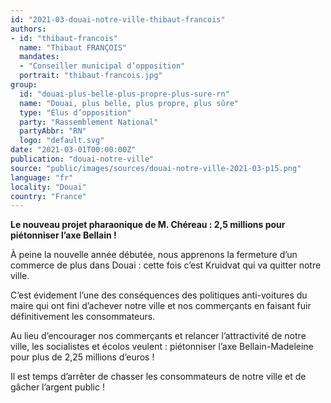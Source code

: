 ```yaml
---
id: "2021-03-douai-notre-ville-thibaut-francois"
authors:
- id: "thibaut-francois"
  name: "Thibaut FRANÇOIS"
  mandates: 
  - "Conseiller municipal d’opposition"
  portrait: "thibaut-francois.jpg"
group:
  id: "douai-plus-belle-plus-propre-plus-sure-rn"
  name: "Douai, plus belle, plus propre, plus sûre"
  type: "Élus d’opposition"
  party: "Rassemblement National"
  partyAbbr: "RN"
  logo: "default.svg"
date: "2021-03-01T00:00:00Z"
publication: "douai-notre-ville"
source: "public/images/sources/douai-notre-ville-2021-03-p15.png"
language: "fr"
locality: "Douai"
country: "France"
---
```


**Le nouveau projet pharaonique de M. Chéreau : 2,5 millions pour piétonniser l’axe Bellain !**

À peine la nouvelle année débutée, nous apprenons la fermeture d’un commerce de plus dans Douai : cette fois c’est Kruidvat qui va quitter notre ville.

C’est évidement l’une des conséquences des politiques anti-voitures du maire qui ont fini d’achever notre ville et nos commerçants en faisant fuir définitivement les consommateurs.

Au lieu d’encourager nos commerçants et relancer l’attractivité de notre ville, les socialistes et écolos veulent : piétonniser l’axe Bellain-Madeleine pour plus de 2,25 millions d’euros !

Il est temps d’arrêter de chasser les consommateurs de notre ville et de gâcher l’argent public !
